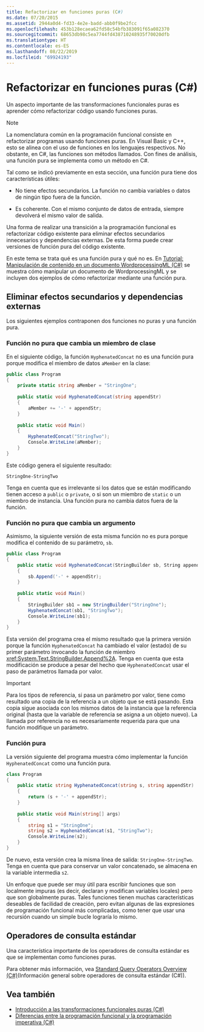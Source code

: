 ```yaml
---
title: Refactorizar en funciones puras (C#)
ms.date: 07/20/2015
ms.assetid: 2944a0d4-fd33-4e2e-badd-abb0f9be2fcc
ms.openlocfilehash: 453b128ecaea62fd58c54bfb383091f65a082370
ms.sourcegitcommit: 68653db98c5ea7744fd438710248935f70020dfb
ms.translationtype: HT
ms.contentlocale: es-ES
ms.lasthandoff: 08/22/2019
ms.locfileid: "69924193"
---
```

# <a name="refactoring-into-pure-functions-c"></a>Refactorizar en funciones puras (C#)

Un aspecto importante de las transformaciones funcionales puras es aprender cómo refactorizar código usando funciones puras.  
  
> [!NOTE]
> La nomenclatura común en la programación funcional consiste en refactorizar programas usando funciones puras. En Visual Basic y C++, esto se alinea con el uso de funciones en los lenguajes respectivos. No obstante, en C#, las funciones son métodos llamados. Con fines de análisis, una función pura se implementa como un método en C#.  
  
 Tal como se indicó previamente en esta sección, una función pura tiene dos características útiles:  
  
- No tiene efectos secundarios. La función no cambia variables o datos de ningún tipo fuera de la función.  
  
- Es coherente. Con el mismo conjunto de datos de entrada, siempre devolverá el mismo valor de salida.  
  
 Una forma de realizar una transición a la programación funcional es refactorizar código existente para eliminar efectos secundarios innecesarios y dependencias externas. De esta forma puede crear versiones de función pura del código existente.  
  
 En este tema se trata qué es una función pura y qué no es. En [Tutorial: Manipulación de contenido en un documento WordprocessingML (C#)](./shape-of-wordprocessingml-documents.md) se muestra cómo manipular un documento de WordprocessingML y se incluyen dos ejemplos de cómo refactorizar mediante una función pura.  
  
## <a name="eliminating-side-effects-and-external-dependencies"></a>Eliminar efectos secundarios y dependencias externas  
 Los siguientes ejemplos contraponen dos funciones no puras y una función pura.  
  
### <a name="non-pure-function-that-changes-a-class-member"></a>Función no pura que cambia un miembro de clase  
 En el siguiente código, la función `HyphenatedConcat` no es una función pura porque modifica el miembro de datos `aMember` en la clase:  
  
```csharp  
public class Program  
{  
    private static string aMember = "StringOne";  
  
    public static void HyphenatedConcat(string appendStr)  
    {  
        aMember += '-' + appendStr;  
    }  
  
    public static void Main()  
    {  
        HyphenatedConcat("StringTwo");  
        Console.WriteLine(aMember);  
    }  
}  
```  
  
 Este código genera el siguiente resultado:  
  
```  
StringOne-StringTwo  
```  
  
 Tenga en cuenta que es irrelevante si los datos que se están modificando tienen acceso a `public` o `private`, o si son un miembro de `static` o un miembro de instancia. Una función pura no cambia datos fuera de la función.  
  
### <a name="non-pure-function-that-changes-an-argument"></a>Función no pura que cambia un argumento  
 Asimismo, la siguiente versión de esta misma función no es pura porque modifica el contenido de su parámetro, `sb`.  
  
```csharp  
public class Program  
{  
    public static void HyphenatedConcat(StringBuilder sb, String appendStr)  
    {  
        sb.Append('-' + appendStr);  
    }  
  
    public static void Main()  
    {  
        StringBuilder sb1 = new StringBuilder("StringOne");  
        HyphenatedConcat(sb1, "StringTwo");  
        Console.WriteLine(sb1);  
    }  
}  
```  
  
 Esta versión del programa crea el mismo resultado que la primera versión porque la función `HyphenatedConcat` ha cambiado el valor (estado) de su primer parámetro invocando la función de miembro <xref:System.Text.StringBuilder.Append%2A>. Tenga en cuenta que esta modificación se produce a pesar del hecho que `HyphenatedConcat` usar el paso de parámetros llamada por valor.  
  
> [!IMPORTANT]
> Para los tipos de referencia, si pasa un parámetro por valor, tiene como resultado una copia de la referencia a un objeto que se está pasando. Esta copia sigue asociada con los mismos datos de la instancia que la referencia original (hasta que la variable de referencia se asigna a un objeto nuevo). La llamada por referencia no es necesariamente requerida para que una función modifique un parámetro.  
  
### <a name="pure-function"></a>Función pura  
La versión siguiente del programa muestra cómo implementar la función `HyphenatedConcat` como una función pura.  
  
```csharp  
class Program  
{  
    public static string HyphenatedConcat(string s, string appendStr)  
    {  
        return (s + '-' + appendStr);  
    }  
  
    public static void Main(string[] args)  
    {  
        string s1 = "StringOne";  
        string s2 = HyphenatedConcat(s1, "StringTwo");  
        Console.WriteLine(s2);  
    }  
}  
```  
  
 De nuevo, esta versión crea la misma línea de salida: `StringOne-StringTwo`. Tenga en cuenta que para conservar un valor concatenado, se almacena en la variable intermedia `s2`.  
  
 Un enfoque que puede ser muy útil para escribir funciones que son localmente impuras (es decir, declaran y modifican variables locales) pero que son globalmente puras. Tales funciones tienen muchas características deseables de facilidad de creación, pero evitan algunas de las expresiones de programación funcional más complicadas, como tener que usar una recursión cuando un simple bucle lograría lo mismo.  
  
## <a name="standard-query-operators"></a>Operadores de consulta estándar  
 Una característica importante de los operadores de consulta estándar es que se implementan como funciones puras.  
  
 Para obtener más información, vea [Standard Query Operators Overview (C#)](./standard-query-operators-overview.md)(Información general sobre operadores de consulta estándar (C#)).  
  
## <a name="see-also"></a>Vea también

- [Introducción a las transformaciones funcionales puras (C#)](./introduction-to-pure-functional-transformations.md)
- [Diferencias entre la programación funcional y la programación imperativa (C#)](./functional-programming-vs-imperative-programming.md)
